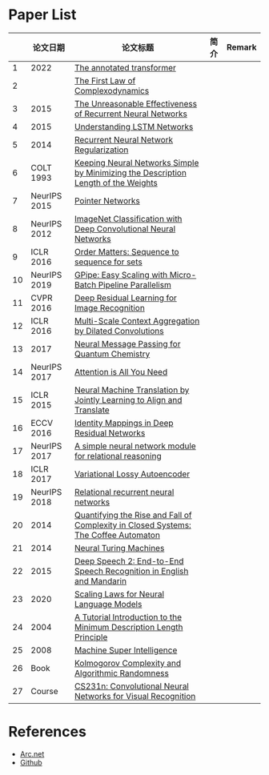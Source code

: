 # Paper List

|  | 论文日期 | 论文标题      | 简介              | Remark |
|------|----------|---------------|-------------------|--------|
| 1 | 2022    | [The annotated transformer](https://github.com/harvardnlp/annotated-transformer/)  |          |        |
| 2 |     | [The First Law of Complexodynamics](https://scottaaronson.blog/?p=762)  |          |        |
| 3 | 2015    | [The Unreasonable Effectiveness of Recurrent Neural Networks](https://karpathy.github.io/2015/05/21/rnn-effectiveness/)  |          |        |
| 4 | 2015    | [Understanding LSTM Networks](https://colah.github.io/posts/2015-08-Understanding-LSTMs/)  |          |        |
| 5 | 2014    | [Recurrent Neural Network Regularization](https://arxiv.org/abs/1409.2329)  |          |        |
| 6 | COLT 1993    | [Keeping Neural Networks Simple by Minimizing the Description Length of the Weights](https://www.cs.toronto.edu/~hinton/csc2535/readings/colt93.pdf)  |          |        |
| 7 | NeurIPS 2015    | [Pointer Networks](https://proceedings.neurips.cc/paper_files/paper/2015/file/29921001f2f04bd3baee84a12e98098f-Paper.pdf)  |          |        |
| 8 | NeurIPS 2012    | [ImageNet Classification with Deep Convolutional Neural Networks](https://proceedings.neurips.cc/paper_files/paper/2012/file/c399862d3b9d6b76c8436e924a68c45b-Paper.pdf)  |          |        |
| 9 | ICLR 2016    | [Order Matters: Sequence to sequence for sets](https://static.googleusercontent.com/media/research.google.com/en//pubs/archive/44871.pdf)  |          |        |
| 10 | NeurIPS 2019    | [GPipe: Easy Scaling with Micro-Batch Pipeline Parallelism](https://papers.nips.cc/paper_files/paper/2019/hash/093f65e080a295f8076b1c5722a46aa2-Abstract.html)  |          |        |
| 11 | CVPR 2016    | [Deep Residual Learning for Image Recognition](https://www.cv-foundation.org/openaccess/content_cvpr_2016/papers/He_Deep_Residual_Learning_CVPR_2016_paper.pdf)  |          |        |
| 12 | ICLR 2016    | [Multi-Scale Context Aggregation by Dilated Convolutions](https://arxiv.org/abs/1511.07122)  |          |        |
| 13 | 2017    | [Neural Message Passing for Quantum Chemistry](https://arxiv.org/abs/1704.01212)  |          |        |
| 14 | NeurIPS 2017    | [Attention is All You Need](https://proceedings.neurips.cc/paper_files/paper/2017/file/3f5ee243547dee91fbd053c1c4a845aa-Paper.pdf)  |          |        |
| 15 | ICLR 2015    | [Neural Machine Translation by Jointly Learning to Align and Translate](https://arxiv.org/abs/1409.0473)  |          |        |
| 16 | ECCV 2016    | [Identity Mappings in Deep Residual Networks](https://arxiv.org/abs/1603.05027)  |          |        |
| 17 | NeurIPS 2017    | [A simple neural network module for relational reasoning](https://proceedings.neurips.cc/paper_files/paper/2017/file/e6acf4b0f69f6f6e60e9a815938aa1ff-Paper.pdf)  |          |        |
| 18 | ICLR 2017    | [Variational Lossy Autoencoder](https://openreview.net/forum?id=BysvGP5ee)  |          |        |
| 19 | NeurIPS 2018    | [Relational recurrent neural networks](https://proceedings.neurips.cc/paper_files/paper/2018/file/e2eabaf96372e20a9e3d4b5f83723a61-Paper.pdf)  |          |        |
| 20 | 2014    | [Quantifying the Rise and Fall of Complexity in Closed Systems: The Coffee Automaton](https://arxiv.org/abs/1405.6903)  |          |        |
| 21 | 2014    | [Neural Turing Machines](https://arxiv.org/abs/1410.5401)  |          |        |
| 22 | 2015    | [Deep Speech 2: End-to-End Speech Recognition in English and Mandarin](https://arxiv.org/abs/1512.02595)  |          |        |
| 23 | 2020    | [Scaling Laws for Neural Language Models](https://arxiv.org/pdf/2001.08361)  |          |        |
| 24 | 2004    | [A Tutorial Introduction to the Minimum Description Length Principle](https://arxiv.org/pdf/math/0406077)  |          |        |
| 25 | 2008    | [Machine Super Intelligence](https://www.vetta.org/documents/Machine_Super_Intelligence.pdf)  |          |        |
| 26 | Book    | [Kolmogorov Complexity and Algorithmic Randomness](https://www.lirmm.fr/~ashen/kolmbook-eng-scan.pdf)  |          |        |
| 27 | Course    | [CS231n: Convolutional Neural Networks for Visual Recognition](https://cs231n.github.io/)  |          |        |

# References

- [Arc.net](https://arc.net/folder/D0472A20-9C20-4D3F-B145-D2865C0A9FEE)
- [Github](https://github.com/dzyim/ilya-sutskever-recommended-reading?tab=readme-ov-file)
